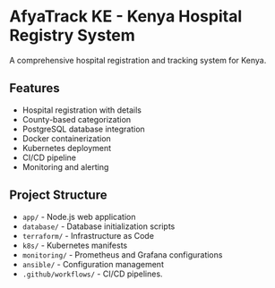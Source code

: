 # AfyaTrack KE - Kenya Hospital Registry System

A comprehensive hospital registration and tracking system for Kenya.

## Features
- Hospital registration with details
- County-based categorization
- PostgreSQL database integration
- Docker containerization
- Kubernetes deployment
- CI/CD pipeline
- Monitoring and alerting

## Project Structure
- `app/` - Node.js web application
- `database/` - Database initialization scripts
- `terraform/` - Infrastructure as Code
- `k8s/` - Kubernetes manifests
- `monitoring/` - Prometheus and Grafana configurations
- `ansible/` - Configuration management
- `.github/workflows/` - CI/CD pipelines.
